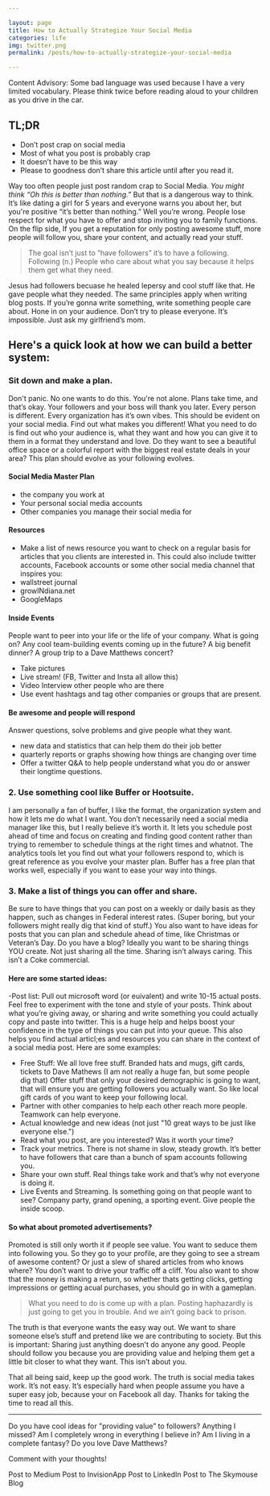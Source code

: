 ```yaml
---

layout: page
title: How to Actually Strategize Your Social Media
categories: life
img: twitter.png
permalink: /posts/how-to-actually-strategize-your-social-media

---
```


Content Advisory: Some bad language was used because I have a very limited vocabulary. Please think twice before reading aloud to your children as you drive in the car.

## TL;DR
- Don’t post crap on social media
- Most of what you post is probably crap
- It doesn’t have to be this way
- Please to goodness don’t share this article until after you read it.

Way too often people just post random crap to Social Media. *You might think “Oh this is better than nothing.”* But that is a dangerous way to think. It’s like dating a girl for 5 years and everyone warns you about her, but you're positive “it’s better than nothing.” Well you’re wrong. People lose respect for what you have to offer and stop inviting you to family functions. On the flip side, If you get a reputation for only posting awesome stuff, more people will follow you, share your content, and actually read your stuff.

> The goal isn’t just to “have followers” it’s to have a following. Following (n.) People who care about what you say because it helps them get what they need.

Jesus had followers becuase he healed lepersy and cool stuff like that. He gave people what they needed. The same principles apply when writing blog posts. If you’re gonna write something, write something people care about. Hone in on your audience. Don’t try to please everyone. It’s impossible. Just ask my girlfriend’s mom.
 
## Here's a quick look at how we can build a better system:

### Sit down and make a plan. 
Don't panic. No one wants to do this. You're not alone. Plans take time, and that’s okay. Your followers and your boss will thank you later. Every person is different. Every organization has it’s own vibes. This should be evident on your social media. Find out what makes you different! What you need to do is find out who your audience is, what they want and how you can give it to them in a format they understand and love. Do they want to see a beautiful office space or a colorful report with the biggest real estate deals in your area? This plan should evolve as your following evolves.

#### Social Media Master Plan
-  the company you work at
-  Your personal social media accounts
-  Other companies you manage their social media for

#### Resources
- Make a list of news resource you want to check on a regular basis for articles that you clients are interested in. This could also include twitter accounts, Facebook accounts or some other social media channel that inspires you:
- wallstreet journal
- growINdiana.net
- GoogleMaps

#### Inside Events
People want to peer into your life or the life of your company. What is going on? Any cool team-building events coming up in the future? A big benefit dinner? A group trip to a Dave Matthews concert?
- Take pictures
- Live stream! (FB, Twitter and Insta all allow this)
- Video Interview other people who are there
- Use event hashtags and tag other companies or groups that are present.

#### Be awesome and people will respond
Answer questions, solve problems and give people what they want.
- new data and statistics that can help them do their job better
- quarterly reports or graphs showing how things are changing over time
- Offer a twitter Q&A to help people understand what you do or answer their longtime questions.

### 2. Use something cool like Buffer or Hootsuite. 
I am personally a fan of buffer, I like the format, the organization system and how it lets me do what I want. You don’t necessarily need a social media manager like this, but I really believe it’s worth it. It lets you schedule post ahead of time and focus on creating and finding good content rather than trying to remember to schedule things at the right times and whatnot. The analytics tools let you find out what your followers respond to, which is great reference as you evolve your master plan. Buffer has a free plan that works well, especially if you want to ease your way into things.

### 3. Make a list of things you can offer and share. 
Be sure to have things that you can post on a weekly or daily basis as they happen, such as changes in Federal interest rates. (Super boring, but your followers might really dig that kind of stuff.) You also want to have ideas for posts that you can plan and schedule ahead of time, like Christmas or Veteran’s Day. Do you have a blog? Ideally you want to be sharing things YOU create. Not just sharing all the time. Sharing isn’t always caring. This isn’t a Coke commercial.

#### Here are some started ideas:
-Post list: Pull out microsoft word (or euivalent) and write 10-15 actual posts. Feel free to experiment with the tone and style of your posts. Think about what you’re giving away, or sharing and write something you could actually copy and paste into twitter. This is a huge help and helps boost your confidence in the type of things you can put into your queue. This also helps you find actual articl;es and resources you can share in the context of a social media post. Here are some examples:


- Free Stuff: We all love free stuff. Branded hats and mugs, gift cards, tickets to Dave Mathews (I am not really a huge fan, but some people dig that) Offer stuff that only your desired demographic is going to want, that will ensure you are getting followers you actually want. So like local gift cards of you want to keep your following local.
- Partner with other companies to help each other reach more people. Teamwork can help everyone.
- Actual knowledge and new ideas (not just "10 great ways to be just like everyone else.")
- Read what you post, are you interested? Was it worth your time?
- Track your metrics. There is not shame in slow, steady growth. It’s better to have followers that care than a bunch of spam accounts following you.
- Share your own stuff. Real things take work and that’s why not everyone is doing it.
- Live Events and Streaming. Is something going on that people want to see? Company party, grand opening, a sporting event. Give people the inside scoop.

#### So what about promoted advertisements?
Promoted is still only worth it if people see value. You want to seduce them into following you. So they go to your profile, are they going to see a stream of awesome content? Or just a slew of shared articles from who knows where? You don’t want to drive your traffic off a cliff. You also want to show that the money is making a return, so whether thats getting clicks, getting impressions or getting acual purchases, you should go in with a gameplan.

> What you need to do is come up with a plan. Posting haphazardly is just going to get you in trouble. And we ain’t going back to prison.

The truth is that everyone wants the easy way out. We want to share someone else’s stuff and pretend like we are contributing to society. But this is important: Sharing just anything doesn't do anyone any good. People should follow you because you are providing value and helping them get a little bit closer to what they want. This isn’t about you.

That all being said, keep up the good work. The truth is social media takes work. It’s not easy. It’s especially hard when people assume you have a super easy job, because your on Facebook all day. Thanks for taking the time to read all this. 

---

Do you have cool ideas for "providing value” to followers?
Anything I missed?
Am I completely wrong in everything I believe in?
Am I living in a complete fantasy?
Do you love Dave Matthews?

Comment with your thoughts!


Post to Medium
Post to InvisionApp
Post to LinkedIn
Post to The Skymouse Blog